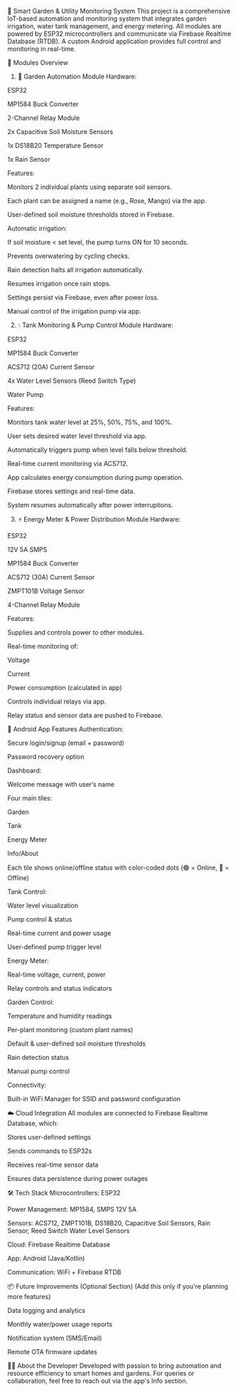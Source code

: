 🌱 Smart Garden & Utility Monitoring System
This project is a comprehensive IoT-based automation and monitoring system that integrates garden irrigation, water tank management, and energy metering. All modules are powered by ESP32 microcontrollers and communicate via Firebase Realtime Database (RTDB). A custom Android application provides full control and monitoring in real-time.

🔧 Modules Overview
1. 🌿 Garden Automation Module
Hardware:

ESP32

MP1584 Buck Converter

2-Channel Relay Module

2x Capacitive Soil Moisture Sensors

1x DS18B20 Temperature Sensor

1x Rain Sensor

Features:

Monitors 2 individual plants using separate soil sensors.

Each plant can be assigned a name (e.g., Rose, Mango) via the app.

User-defined soil moisture thresholds stored in Firebase.

Automatic irrigation:

If soil moisture < set level, the pump turns ON for 10 seconds.

Prevents overwatering by cycling checks.

Rain detection halts all irrigation automatically.

Resumes irrigation once rain stops.

Settings persist via Firebase, even after power loss.

Manual control of the irrigation pump via app.

2. 💧 Tank Monitoring & Pump Control Module
Hardware:

ESP32

MP1584 Buck Converter

ACS712 (20A) Current Sensor

4x Water Level Sensors (Reed Switch Type)

Water Pump

Features:

Monitors tank water level at 25%, 50%, 75%, and 100%.

User sets desired water level threshold via app.

Automatically triggers pump when level falls below threshold.

Real-time current monitoring via ACS712.

App calculates energy consumption during pump operation.

Firebase stores settings and real-time data.

System resumes automatically after power interruptions.

3. ⚡ Energy Meter & Power Distribution Module
Hardware:

ESP32

12V 5A SMPS

MP1584 Buck Converter

ACS712 (30A) Current Sensor

ZMPT101B Voltage Sensor

4-Channel Relay Module

Features:

Supplies and controls power to other modules.

Real-time monitoring of:

Voltage

Current

Power consumption (calculated in app)

Controls individual relays via app.

Relay status and sensor data are pushed to Firebase.

📱 Android App Features
Authentication:

Secure login/signup (email + password)

Password recovery option

Dashboard:

Welcome message with user’s name

Four main tiles:

Garden

Tank

Energy Meter

Info/About

Each tile shows online/offline status with color-coded dots (🟢 = Online, 🔴 = Offline)

Tank Control:

Water level visualization

Pump control & status

Real-time current and power usage

User-defined pump trigger level

Energy Meter:

Real-time voltage, current, power

Relay controls and status indicators

Garden Control:

Temperature and humidity readings

Per-plant monitoring (custom plant names)

Default & user-defined soil moisture thresholds

Rain detection status

Manual pump control

Connectivity:

Built-in WiFi Manager for SSID and password configuration

☁️ Cloud Integration
All modules are connected to Firebase Realtime Database, which:

Stores user-defined settings

Sends commands to ESP32s

Receives real-time sensor data

Ensures data persistence during power outages

🛠️ Tech Stack
Microcontrollers: ESP32

Power Management: MP1584, SMPS 12V 5A

Sensors: ACS712, ZMPT101B, DS18B20, Capacitive Soil Sensors, Rain Sensor, Reed Switch Water Level Sensors

Cloud: Firebase Realtime Database

App: Android (Java/Kotlin)

Communication: WiFi + Firebase RTDB

📦 Future Improvements (Optional Section)
(Add this only if you're planning more features)

Data logging and analytics

Monthly water/power usage reports

Notification system (SMS/Email)

Remote OTA firmware updates

👨‍💻 About the Developer
Developed with passion to bring automation and resource efficiency to smart homes and gardens.
For queries or collaboration, feel free to reach out via the app's Info section.
